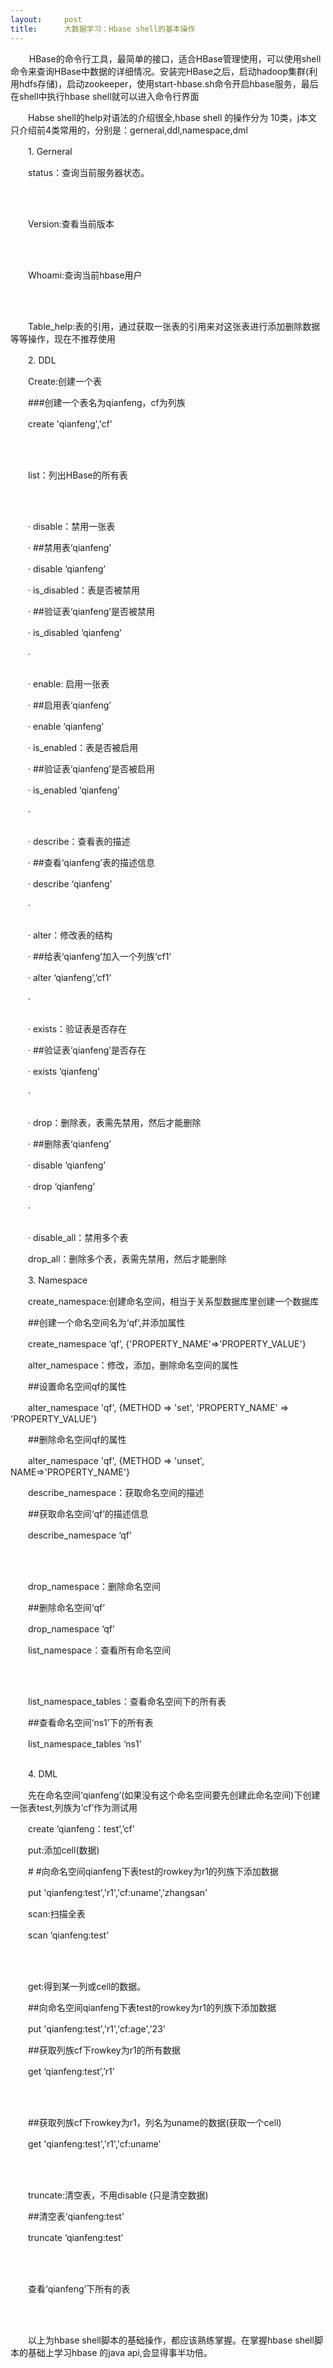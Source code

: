 ```yaml
---
layout:     post
title:      大数据学习：Hbase shell的基本操作
---
```

<div id="article_content" class="article_content clearfix csdn-tracking-statistics" data-pid="blog" data-mod="popu_307" data-dsm="post">
								            <link rel="stylesheet" href="https://csdnimg.cn/release/phoenix/template/css/ck_htmledit_views-f76675cdea.css">
						<div class="htmledit_views" id="content_views">
                <p>　    HBase的命令行工具，最简单的接口，适合HBase管理使用，可以使用shell命令来查询HBase中数据的详细情况。安装完HBase之后，启动hadoop集群(利用hdfs存储)，启动zookeeper，使用start-hbase.sh命令开启hbase服务，最后在shell中执行hbase shell就可以进入命令行界面</p><p>　　Habse shell的help对语法的介绍很全,hbase shell 的操作分为 10类，j本文只介绍前4类常用的，分别是：gerneral,ddl,namespace,dml</p><p>　　1. Gerneral</p><p>　　status：查询当前服务器状态。</p><p>　　</p><center><img src="https://img-blog.csdn.net/2018042618072075" alt=""><br></center><p></p><p>　　Version:查看当前版本</p><p>　　</p><center><img src="https://img-blog.csdn.net/20180426180728502" alt=""><br></center><p></p><p>　　Whoami:查询当前hbase用户</p><p>　　</p><center><img src="https://img-blog.csdn.net/20180426180738345" alt=""><br></center><p></p><p>　　Table_help:表的引用，通过获取一张表的引用来对这张表进行添加删除数据等等操作，现在不推荐使用</p><p>　　2. DDL</p><p>　　Create:创建一个表</p><p>　　###创建一个表名为qianfeng，cf为列族</p><p>　　create 'qianfeng','cf'</p><p>　　</p><center><img src="https://img-blog.csdn.net/20180426180748593" alt=""><br></center><p></p><p>　　list：列出HBase的所有表</p><p>　　</p><center><img src="https://img-blog.csdn.net/20180426180818434" alt=""><br></center><p></p><p>　　· disable：禁用一张表</p><p>　　· ##禁用表‘qianfeng’</p><p>　　· disable ‘qianfeng’</p><p>　　· is_disabled：表是否被禁用</p><p>　　· ##验证表‘qianfeng’是否被禁用</p><p>　　· is_disabled ‘qianfeng’</p><p>　　· </p><center><img src="https://img-blog.csdn.net/2018042618083029" alt=""><br></center><p></p><p>　　· enable: 启用一张表</p><p>　　· ##启用表‘qianfeng’</p><p>　　· enable ‘qianfeng’</p><p>　　· is_enabled：表是否被启用</p><p>　　· ##验证表‘qianfeng’是否被启用</p><p>　　· is_enabled ‘qianfeng’</p><p>　　· </p><center><img src="https://img-blog.csdn.net/20180426180840910" alt=""><br></center><p></p><p>　　· describe：查看表的描述</p><p>　　· ##查看‘qianfeng’表的描述信息</p><p>　　· describe ‘qianfeng’</p><p>　　· </p><center><img src="https://img-blog.csdn.net/2018042618085072" alt=""><br></center><p></p><p>　　· alter：修改表的结构</p><p>　　· ##给表‘qianfeng’加入一个列族‘cf1’</p><p>　　· alter ‘qianfeng’,’cf1’</p><p>　　· </p><center><img src="https://img-blog.csdn.net/20180426180857675" alt=""><br></center><p></p><p>　　· exists：验证表是否存在</p><p>　　· ##验证表‘qianfeng’是否存在</p><p>　　· exists ‘qianfeng’</p><p>　　· </p><center><img src="https://img-blog.csdn.net/20180426180905952" alt=""><br></center><p></p><p>　　· drop：删除表，表需先禁用，然后才能删除</p><p>　　· ##删除表‘qianfeng’</p><p>　　· disable ‘qianfeng’</p><p>　　· drop ‘qianfeng’</p><p>　　· </p><center><img src="https://img-blog.csdn.net/20180426180914899" alt=""><br></center><p></p><p>　　· disable_all：禁用多个表</p><p>　　drop_all：删除多个表，表需先禁用，然后才能删除</p><p>　　3. Namespace</p><p>　　create_namespace:创建命名空间，相当于关系型数据库里创建一个数据库</p><p>　　##创建一个命名空间名为‘qf’,并添加属性</p><p>　　create_namespace ‘qf’, {'PROPERTY_NAME'=&gt;'PROPERTY_VALUE'}</p><p>　　alter_namespace：修改，添加，删除命名空间的属性</p><p>　　##设置命名空间qf的属性</p><p>　　alter_namespace 'qf', {METHOD =&gt; 'set', 'PROPERTY_NAME' =&gt; 'PROPERTY_VALUE'}</p><p>　　##删除命名空间qf的属性</p><p>　　alter_namespace 'qf', {METHOD =&gt; 'unset', NAME=&gt;'PROPERTY_NAME'}</p><p>　　describe_namespace：获取命名空间的描述</p><p>　　##获取命名空间‘qf’的描述信息</p><p>　　describe_namespace ‘qf’</p><p>　　</p><center><img src="https://img-blog.csdn.net/2018042618092544" alt=""><br></center><p></p><p>　　drop_namespace：删除命名空间</p><p>　　##删除命名空间‘qf’</p><p>　　drop_namespace ‘qf’</p><p>　　list_namespace：查看所有命名空间</p><p>　　</p><center><img src="https://img-blog.csdn.net/20180426180932404" alt=""><br></center><p></p><p>　　list_namespace_tables：查看命名空间下的所有表</p><p>　　##查看命名空间‘ns1’下的所有表</p><p>　　list_namespace_tables ‘ns1’</p><center><img src="https://img-blog.csdn.net/20180426180939692" alt=""><br></center><p></p><p>　　4. DML</p><p>　　先在命名空间‘qianfeng’(如果没有这个命名空间要先创建此命名空间)下创建一张表test,列族为‘cf’作为测试用</p><p>　　create ‘qianfeng：test’,’cf’</p><p>　　put:添加cell(数据)</p><p>　　# #向命名空间qianfeng下表test的rowkey为r1的列族下添加数据</p><p>　　put 'qianfeng:test','r1','cf:uname','zhangsan'</p><p>　　scan:扫描全表</p><p>　　scan ‘qianfeng:test’</p><p>　　</p><center><img src="https://img-blog.csdn.net/20180426180948695" alt=""><br></center><p></p><p>　　get:得到某一列或cell的数据。</p><p>　　##向命名空间qianfeng下表test的rowkey为r1的列族下添加数据</p><p>　　put 'qianfeng:test','r1','cf:age','23'</p><p>　　##获取列族cf下rowkey为r1的所有数据</p><p>　　get ‘qianfeng:test’,’r1’</p><p>　　</p><center><img src="https://img-blog.csdn.net/20180426181000741" alt=""><br></center><p></p><p>　　##获取列族cf下rowkey为r1，列名为uname的数据(获取一个cell)</p><p>　　get 'qianfeng:test','r1','cf:uname'</p><p>　　</p><center><img src="https://img-blog.csdn.net/20180426181008818" alt=""><br></center><p></p><p>　　truncate:清空表，不用disable (只是清空数据)</p><p>　　##清空表‘qianfeng:test’</p><p>　　truncate ‘qianfeng:test’</p><p>　　</p><center><img src="https://img-blog.csdn.net/20180426181016242" alt=""><br></center><p></p><p>　　查看‘qianfeng’下所有的表</p><p>　　</p><center><img src="https://img-blog.csdn.net/20180426181026126" alt=""><br></center><p></p><p>　　以上为hbase shell脚本的基础操作，都应该熟练掌握。在掌握hbase shell脚本的基础上学习hbase 的java api,会显得事半功倍。</p>            </div>
                </div>
